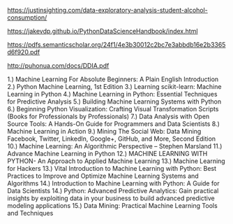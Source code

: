 
https://justinsighting.com/data-exploratory-analysis-student-alcohol-consumption/


https://jakevdp.github.io/PythonDataScienceHandbook/index.html


https://pdfs.semanticscholar.org/24f1/4e3b30012c2bc7e3abbdb16e2b3365d6f920.pdf


http://puhonua.com/docs/DDIA.pdf


1.) Machine Learning For Absolute Beginners: A Plain English Introduction
2.) Python Machine Learning, 1st Edition
3.) Learning scikit-learn: Machine Learning in Python
4.) Machine Learning in Python: Essential Techniques for Predictive Analysis
5.) Building Machine Learning Systems with Python
6.) Beginning Python Visualization: Crafting Visual Transformation Scripts (Books for Professionals by Professionals)
7.) Data Analysis with Open Source Tools: A Hands-On Guide for Programmers and Data Scientists
8.) Machine Learning in Action
9.) Mining The Social Web: Data Mining Facebook, Twitter, LinkedIn, Google+, GitHub, and More, Second Edition
10.) Machine Learning: An Algorithmic Perspective – Stephen Marsland
11.) Advance Machine Learning in Python
12.) MACHINE LEARNING WITH PYTHON- An Approach to Applied Machine Learning
13.) Machine Learning for Hackers
13.) Vital Introduction to Machine Learning with Python: Best Practices to Improve and Optimize Machine Learning Systems and Algorithms
14.) Introduction to Machine Learning with Python: A Guide for Data Scientists
14.) Python: Advanced Predictive Analytics: Gain practical insights by exploiting data in your business to build advanced predictive modeling applications
15.) Data Mining: Practical Machine Learning Tools and Techniques
